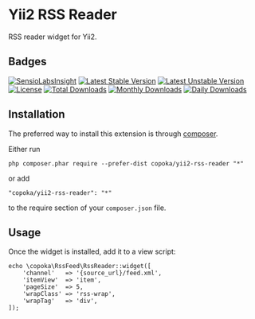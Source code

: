 Yii2 RSS Reader
===============
RSS reader widget for Yii2.

Badges
-----

[![SensioLabsInsight](https://insight.sensiolabs.com/projects/ee1d3eaa-531a-45c6-9ba9-d6b6dda61d6e/mini.png)](https://insight.sensiolabs.com/projects/ee1d3eaa-531a-45c6-9ba9-d6b6dda61d6e)
[![Latest Stable Version](https://poser.pugx.org/copoka/yii2-rss-reader/v/stable?format=flat-square)](https://packagist.org/packages/copoka/yii2-rss-reader)
[![Latest Unstable Version](https://poser.pugx.org/copoka/yii2-rss-reader/v/unstable?format=flat-square)](https://packagist.org/packages/copoka/yii2-rss-reader)
[![License](https://poser.pugx.org/copoka/yii2-rss-reader/license?format=flat-square)](https://packagist.org/packages/copoka/yii2-rss-reader)
[![Total Downloads](https://poser.pugx.org/copoka/yii2-rss-reader/downloads?format=flat-square)](https://packagist.org/packages/copoka/yii2-rss-reader)
[![Monthly Downloads](https://poser.pugx.org/copoka/yii2-rss-reader/d/monthly?format=flat-square)](https://packagist.org/packages/copoka/yii2-rss-reader)
[![Daily Downloads](https://poser.pugx.org/copoka/yii2-rss-reader/d/daily?format=flat-square)](https://packagist.org/packages/copoka/yii2-rss-reader)


Installation
------------

The preferred way to install this extension is through [composer](http://getcomposer.org/download/).

Either run

    php composer.phar require --prefer-dist copoka/yii2-rss-reader "*"

or add

    "copoka/yii2-rss-reader": "*"

to the require section of your `composer.json` file.

Usage
-----

Once the widget is installed, add it to a view script:

    echo \copoka\RssFeed\RssReader::widget([
        'channel'   => '{source_url}/feed.xml',
        'itemView'  => 'item',
        'pageSize'  => 5,
        'wrapClass' => 'rss-wrap',
        'wrapTag'   => 'div',
    ]);
